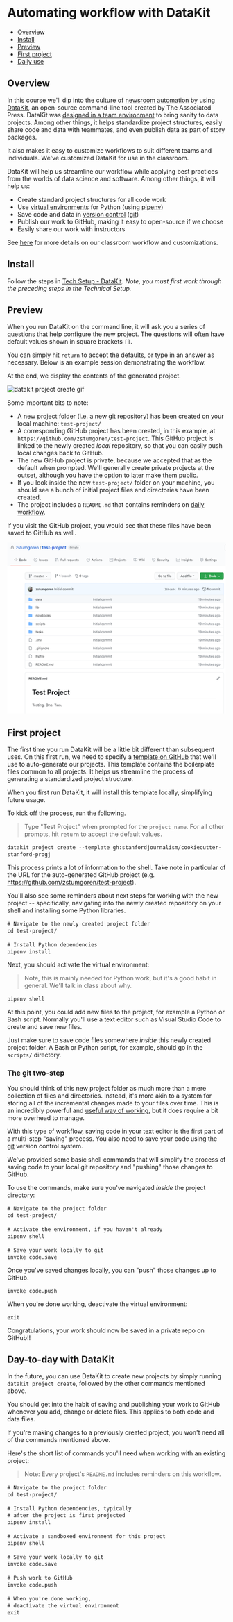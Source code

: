 # Automating workflow with DataKit

- [Overview](#overview)
- [Install](#install)
- [Preview](#preview)
- [First project](#first-project)
- [Daily use](#day-to-day-with-datakit)

## Overview

In this course we'll dip into the culture of [newsroom automation](automating_workflows.md) by using [DataKit][], an open-source command-line tool created by The Associated Press. DataKit was [designed in a team environment][] to bring sanity to data projects. Among other things, it helps standardize project structures, easily share code and data with teammates, and even publish data as part of story packages.

[DataKit]: https://datakit.ap.org/
[designed in a team environment]: https://www.rjionline.org/stories/ap-datakit-intro

It also makes it easy to customize workflows to suit different teams and individuals. We've customized DataKit for use in the classroom.

DataKit will help us streamline our workflow while applying best practices from the worlds of data science and software. Among other things, it will help us:

* Create standard project structures for all code work
* Use [virtual environments](https://docs.python.org/3/tutorial/venv.html) for Python (using [pipenv](https://docs.python-guide.org/dev/virtualenvs/))
* Save code and data in [version control](https://en.wikipedia.org/wiki/Version_control) ([git][])
* Publish our work to GitHub, making it easy to open-source if we choose
* Easily share our work with instructors

[git]: https://git-scm.com/book/en/v2

See [here](https://github.com/stanfordjournalism/cookiecutter-stanford-progj) for more details on our classroom workflow and customizations.


## Install

Follow the steps in [Tech Setup - DataKit](tech_setup.md#datakit). *Note, you must first work through the preceding steps in the Technical Setup.*

## Preview

When you run DataKit on the command line, it will ask you a series of questions that help configure the new project. The questions will often have default values shown in square brackets `[]`. 

You can simply hit `return` to accept the defaults, or type in an answer as necessary. Below is an example session demonstrating the workflow.

At the end, we display the contents of the generated project. 

![datakit project create gif](https://www.dropbox.com/s/ghjtubbfb4l66ns/datakit-project-create.gif?raw=1)

Some important bits to note:

* A new project folder (i.e. a new git repository) has been created on your local machine: `test-project/`
* A corresponding GitHub project has been created, in this example, at `https://github.com/zstumgoren/test-project`. This GitHub project is linked to the newly created *local* repository, so that you can easily push local changes back to GitHub.
* The new GitHub project is private, because we accepted that as the default when prompted. We'll generally create private projects at the outset, although you have the option to later make them public.
* If you look inside the new `test-project/` folder on your machine, you should see a bunch of initial project files and directories have been created.
* The project includes a `README.md` that contains reminders on [daily workflow](#day-to-day-with-datakit).

If you visit the GitHub project, you would see that these files have been saved to GitHub as well.

![datakit github files](../static/datakit_github_project_files.png)


## First project

The first time you run DataKit will be a little bit different than subsequent uses. On this first run, we need to specify a [template on GitHub](https://github.com/stanfordjournalism/cookiecutter-stanford-progj) that we'll use to auto-generate our projects. This template contains the boilerplate files common to all projects. It helps us streamline the process of generating a standardized project structure.

When you first run DataKit, it will install this template locally, simplifying future usage.

To kick off the process, run the following. 

> Type "Test Project" when prompted for the `project_name`. For all other prompts, hit `return` to accept the default values.

```
datakit project create --template gh:stanfordjournalism/cookiecutter-stanford-progj
```

This process prints a lot of information to the shell. Take note in particular of the URL for the auto-generated GitHub project (e.g. <https://github.com/zstumgoren/test-project>).


You'll also see some reminders about next steps for working with the new project -- specifically, navigating into the newly created repository on your shell and installing some Python libraries.

```
# Navigate to the newly created project folder
cd test-project/

# Install Python dependencies
pipenv install
```

Next, you should activate the virtual environment:

> Note, this is mainly needed for Python work, but it's a good habit in general. We'll talk in class about why.

```
pipenv shell
```

At this point, you could add new files to the project, for example a Python or Bash script. Normally you'll use a text editor such as Visual Studio Code to create and save new files.

Just make sure to save code files somewhere *inside* this newly created project folder. A Bash or Python script, for example, should go in the `scripts/` directory.

### The git two-step

You should think of this new project folder as much more than a mere collection of files and directories. Instead, it's more akin to a system for storing all of the incremental changes made to your files over time. This is an incredibly powerful and [useful way of working](https://www.git-tower.com/learn/git/ebook/en/command-line/basics/why-use-version-control/), but it does require a bit more overhead to manage.

With this type of workflow, saving code in your text editor is the first part of a multi-step "saving" process. You also need to save your code using the [git][] version control system.

We've provided some basic shell commands that will simplify the process of saving code to your local git repository and "pushing" those changes to GitHub.

To use the commands, make sure you've navigated *inside* the project directory:

```
# Navigate to the project folder
cd test-project/

# Activate the environment, if you haven't already
pipenv shell 

# Save your work locally to git
invoke code.save
```

Once you've saved changes locally, you can "push" those changes up to GitHub.

```
invoke code.push
```

When you're done working, deactivate the virtual environment:

```
exit
```

Congratulations, your work should now be saved in a private repo on GitHub!!

## Day-to-day with DataKit

In the future, you can use DataKit to create new projects by simply running `datakit project create`, followed by the other commands mentioned above.

You should get into the habit of saving and publishing your work to GitHub whenever you add, change or delete files. This applies to both code and data files.

If you're making changes to a previously created project, you won't need all of the commands mentioned above. 

Here's the short list of commands you'll need when working with an existing project:

> Note: Every project's `README.md` includes reminders on this workflow.

```
# Navigate to the project folder
cd test-project/

# Install Python dependencies, typically
# after the project is first projected
pipenv install

# Activate a sandboxed environment for this project
pipenv shell

# Save your work locally to git
invoke code.save

# Push work to GitHub
invoke code.push

# When you're done working,
# deactivate the virtual environment
exit
```